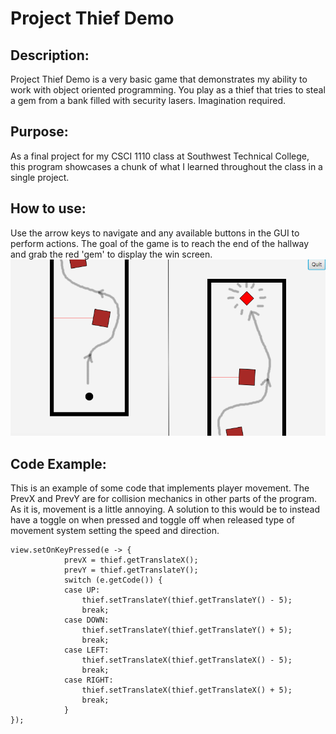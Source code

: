 # Project Thief Demo

## Description:
Project Thief Demo is a very basic game that demonstrates my ability to work with object oriented programming. You play as a thief that tries to steal a gem from a bank filled with security lasers. Imagination required.

## Purpose:
As a final project for my CSCI 1110 class at Southwest Technical College, this program showcases a chunk of what I learned throughout the class in a single project.

## How to use:
Use the arrow keys to navigate and any available buttons in the GUI to perform actions. The goal of the game is to reach the end of the hallway and grab the red 'gem' to display the win screen.
<img src="HowTo.png" />

## Code Example:
This is an example of some code that implements player movement. The PrevX and PrevY are for collision mechanics in other parts of the program. As it is, movement is a little annoying. A solution to this would be to instead have a toggle on when pressed and toggle off when released type of movement system setting the speed and direction.
```
view.setOnKeyPressed(e -> {
			prevX = thief.getTranslateX();
			prevY = thief.getTranslateY();
			switch (e.getCode()) {
			case UP:
				thief.setTranslateY(thief.getTranslateY() - 5);
				break;
			case DOWN:
				thief.setTranslateY(thief.getTranslateY() + 5);
				break;
			case LEFT:
				thief.setTranslateX(thief.getTranslateX() - 5);
				break;
			case RIGHT:
				thief.setTranslateX(thief.getTranslateX() + 5);
				break;
			}
});
```
